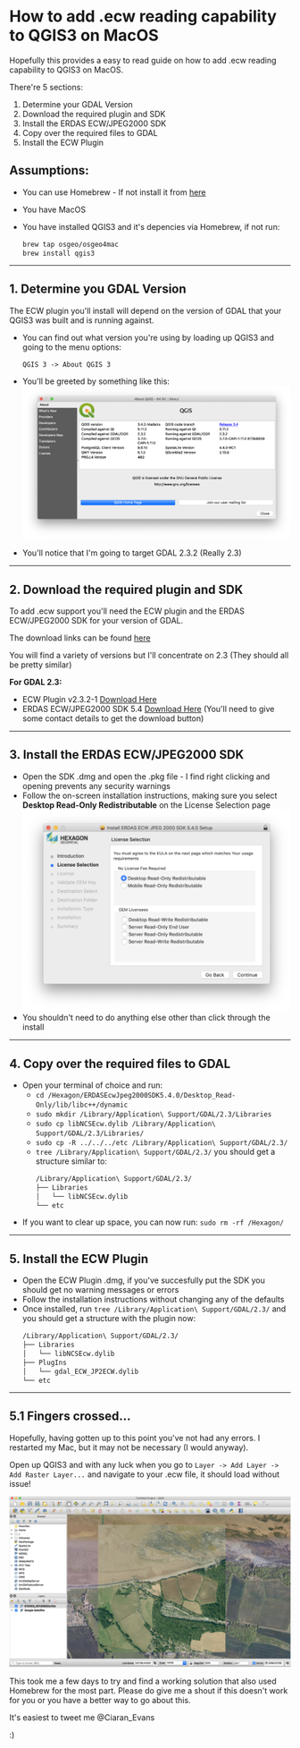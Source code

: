 # How to add .ecw reading capability to QGIS3 on MacOS

Hopefully this provides a easy to read guide on how to add .ecw reading capability to QGIS3 on MacOS. 

There're 5 sections:
1. Determine your GDAL Version
2. Download the required plugin and SDK
3. Install the ERDAS ECW/JPEG2000 SDK
4. Copy over the required files to GDAL
5. Install the ECW Plugin

## Assumptions:
* You can use Homebrew - If not install it from [here](https://brew.sh)
* You have MacOS
* You have installed QGIS3 and it's depencies via Homebrew, if not run:

    ```
    brew tap osgeo/osgeo4mac
    brew install qgis3
    ```
 --- 
## 1. Determine you GDAL Version

The ECW plugin you'll install will depend on the version of GDAL that your QGIS3 was built and is running against.

* You can find out what version you're using by loading up QGIS3 and going to the menu options:

    ```
    QGIS 3 -> About QGIS 3
    ```
* You'll be greeted by something like this:
![QGIS About Page](images/qgis_about.png)
* You'll notice that I'm going to target GDAL 2.3.2 (Really 2.3)
---
## 2. Download the required plugin and SDK

To add .ecw support you'll need the ECW plugin and the ERDAS ECW/JPEG2000 SDK for your version of GDAL.

The download links can be found [here](http://www.kyngchaos.com/software/frameworks/)

You will find a variety of versions but I'll concentrate on 2.3 (They should all be pretty similar)

**For GDAL 2.3:**

* ECW Plugin v2.3.2-1 [Download Here](http://www.kyngchaos.com/files/software/frameworks/GDAL-ECW_Plugin-2.3.2-1.dmg)
* ERDAS ECW/JPEG2000 SDK 5.4 [Download Here](https://download.hexagongeospatial.com/downloads/ecw/erdas-ecw-jp2-sdk-v5-4-macosx) (You'll need to give some contact details to get the download button)
---
## 3. Install the ERDAS ECW/JPEG2000 SDK

* Open the SDK .dmg and open the .pkg file - I find right clicking and opening prevents any security warnings
* Follow the on-screen installation instructions, making sure you select **Desktop Read-Only Redistributable** on the License Selection page
![License Selection Page](images/license_selection.png)
* You shouldn't need to do anything else other than click through the install
---
## 4. Copy over the required files to GDAL

* Open your terminal of choice and run:
    * `cd /Hexagon/ERDASEcwJpeg2000SDK5.4.0/Desktop_Read-Only/lib/libc++/dynamic`
    * `sudo mkdir /Library/Application\ Support/GDAL/2.3/Libraries`
    * `sudo cp libNCSEcw.dylib /Library/Application\ Support/GDAL/2.3/Libraries/`
    * `sudo cp -R ../../../etc /Library/Application\ Support/GDAL/2.3/`
    * `tree /Library/Application\ Support/GDAL/2.3/` you should get a structure similar to:
        ```
        /Library/Application\ Support/GDAL/2.3/
        ├── Libraries
        │   └── libNCSEcw.dylib
        └── etc
        ```
* If you want to clear up space, you can now run:
`sudo rm -rf /Hexagon/`
---
## 5. Install the ECW Plugin

* Open the ECW Plugin .dmg, if you've succesfully put the SDK you should get no warning messages or errors
* Follow the installation instructions without changing any of the defaults
* Once installed, run `tree /Library/Application\ Support/GDAL/2.3/` and you should get a structure with the plugin now:
    ```
    /Library/Application\ Support/GDAL/2.3/
    ├── Libraries
    │   └── libNCSEcw.dylib
    ├── PlugIns
    │   └── gdal_ECW_JP2ECW.dylib
    └── etc
    ```
---
## 5.1 Fingers crossed...
Hopefully, having gotten up to this point you've not had any errors. I restarted my Mac, but it may not be necessary (I would anyway).

Open up QGIS3 and with any luck when you go to `Layer -> Add Layer -> Add Raster Layer...` and navigate to your .ecw file, it should load without issue!

![QGIS With .ecw image](images/qgis_with_ecw.png)

This took me a few days to try and find a working solution that also used Homebrew for the most part. Please do give me a shout if this doesn't work for you or you have a better way to go about this.

It's easiest to tweet me @Ciaran_Evans

:) 


